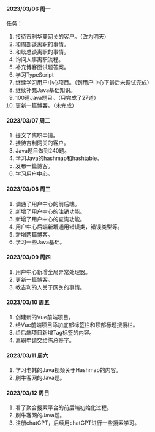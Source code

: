 #### 2023/03/06 周一
任务：
1. 接待吉利华菱网关的客户。（改为明天）
2. 和周部谈离职的事情。
3. 和耿总谈离职的事情。
4. 询问人事离职流程。
5. 补充博客面试题答案。
6. 学习TypeScript
7. 继续学习用户中心项目。（到用户中心下最后未调试完成）
8. 继续补充Java基础知识。
9. 100道Java题目。（只完成了27道）
10. 更新一篇博客。（未完成）

#### 2023/03/07 周二
1. 提交了离职申请。
2. 接待吉利网关的客户。
3. Java题目做到240题。
4. 学习Java的hashmap和hashtable。
5. 发布一篇博客。
6. 学习用户中心。

#### 2023/03/08 周三
1. 调通了用户中心的前后端。
2. 新增了用户中心的注销功能。
3. 新增了用户中心的查询功能。
4. 用户中心后端新增通用错误类，错误类型等。
5. 新增两篇博客。
6. 学习一些Java基础。

#### 2023/03/09 周四
1. 用户中心新增全局异常处理器。
2. 更新一篇博客。
3. 教吉利的人关于网关的事情。

#### 2023/03/10 周五
1. 创建新的Vue前端项目。
2. 给Vue前端项目添加底部标签栏和顶部标题搜搜栏。
3. 给后端项目新增Tag标签的内容。
4. 离职申请交给陈总签字。

#### 2023/03/11 周六
1. 学习老韩的Java视频关于Hashmap的内容。
2. 刷牛客网的Java题。

#### 2023/03/12 周日
1. 看了聚合搜索平台的前后端初始化过程。
2. 刷牛客网的Java题。
3. 注册chatGPT，后续用chatGPT进行一些搜索学习。